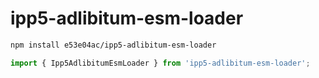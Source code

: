 # ipp5-adlibitum-esm-loader

~~~~~ sh
npm install e53e04ac/ipp5-adlibitum-esm-loader
~~~~~

~~~~~ mjs
import { Ipp5AdlibitumEsmLoader } from 'ipp5-adlibitum-esm-loader';
~~~~~

